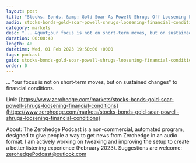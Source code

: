 ```yaml
---
layout: post
title: "Stocks, Bonds, &amp; Gold Soar As Powell Shrugs Off Loosening Financial Conditions"
audio: stocks-bonds-gold-soar-powell-shrugs-loosening-financial-conditions-0
category: markets
desc: "... &quot;our focus is not on short-term moves, but on sustained changes&quot; to financial conditions."
duration: 00:00:40
length: 40
datetime: Wed, 01 Feb 2023 19:50:00 +0000
tags: podcast
guid: stocks-bonds-gold-soar-powell-shrugs-loosening-financial-conditions-0
order: 0
---
```

... &quot;our focus is not on short-term moves, but on sustained changes&quot; to financial conditions.

Link: [https://www.zerohedge.com/markets/stocks-bonds-gold-soar-powell-shrugs-loosening-financial-conditions](https://www.zerohedge.com/markets/stocks-bonds-gold-soar-powell-shrugs-loosening-financial-conditions)

About: The Zerohedge Podcast is a non-commercial, automated program, designed to give people a way to get news from Zerohedge in an audio format.  I am actively working on tweaking and improving the setup to create a better listening experience (February 2023).  Suggestions are welcome: [zerohedgePodcast@outlook.com](mailto:zerohedgePodcast@outlook.com)